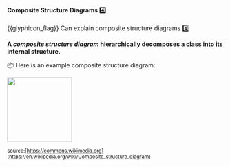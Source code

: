 <div id="title">

#### Composite Structure Diagrams :four:

</div>

<span id="prereqs"></span>

<span id="outcomes">{{glyphicon_flag}} Can explain composite structure diagrams :four:</span>

<div id="body">

**A _composite structure diagram_ hierarchically decomposes a class into its internal structure.**

<tip-box> 

:package: Here is an example composite structure diagram:

<img src="{{baseUrl}}/modeling/modelingStructures/compositeStructureDiagrams/images/diagram.png" height="150" />
<br>

<sub>source:[https://commons.wikimedia.org](https://en.wikipedia.org/wiki/Composite_structure_diagram)</sub>

</tip-box>
</div>

<div id="extras">
</div>